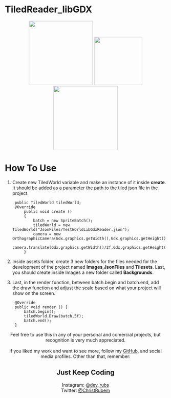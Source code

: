 # TiledReader_libGDX
<p align="center">
<img src="https://dashboard.snapcraft.io/site_media/appmedia/2018/03/tiled-logo-256.png" width="200">
<img src="https://www.pinclipart.com/picdir/big/528-5284520_hand-png-icon-shaking-hands-logo-png-clipart.png" width="150">
<img src = "https://blackcaviar.games/images/tild6462-3432-4639-b963-333230333438__photo.png" width="200">
</p>

# How To Use
1. Create new TiledWorld variable and make an instance of it inside **create**. It should be added as a parameter the path to the tiled json file in the project.

        public TiledWorld tiledWorld;
        @Override
            public void create () 
            {
                batch = new SpriteBatch();
                tiledWorld = new TiledWorld("JsonFiles/TestWorldLibGdxReader.json");
                camera = new OrthographicCamera(Gdx.graphics.getWidth(),Gdx.graphics.getHeight());
                camera.translate(Gdx.graphics.getWidth()/2f,Gdx.graphics.getHeight()/2f);
            }
2. Inside assets folder, create 3 new folders for the files needed for the development of the project named **Images**,**JsonFiles** and **Tilesets**. Last, you should create inside Images a new folder called **Backgrounds**.
3. Last, in the render function, between batch.begin and batch.end, add the draw function and adjust the scale based on what your project will show on the screen.

        @Override
        public void render () {
            batch.begin();
            tiledWorld.Draw(batch,5f);
            batch.end();
        }

<p align="center">Feel free to use this in any of your personal and comercial projects, but recognition is very much appreciated.
<br>
<br>
If you liked my work and want to see more, follow my <a href="https://github.com/RubemNto">GitHub</a>, and social media profiles. Other than that, remember:
<br>
<h2 align="center">Just Keep Coding</h2>
    <p align="center">Instagram: <a href="https://www.instagram.com/dev_rubs/">@dev_rubs</a>
    <br>
    Twitter: <a href="https://twitter.com/ChristRubem">@ChristRubem</a>
</p>

